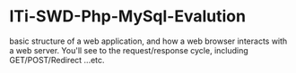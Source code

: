 # ITi-SWD-Php-MySql-Evalution
 basic structure of a web application, and how a web browser interacts with a web server. You'll see to the request/response cycle, including GET/POST/Redirect ...etc.
